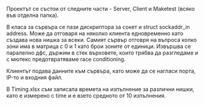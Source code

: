Проектът се състои от следните части - Server, Client и Maketest (всяко във отделна папка).

В класа за сървъра се пази дискриптора за сокет и struct sockaddr_in address. Може да отговаря на няколко клиента едновременно като създава нова нишка за всеки. 
Самият сървър отговря на въпроса колко зони има в матрица с 0 и 1 като брои зоните от единици. Извършва се паралелно дфс, държим в стек върховете, които трябва да разгледаме и с мютекс предотвратяваме race conditioning.

Клиентът подава данните към сървъра, като може да се нагласи порта, IP-то и входния файл.

В Timing.xlsx съм записала времета на изпълнение за различни нишки, като е измерено с time и е взето средното от 10 изпълнения.